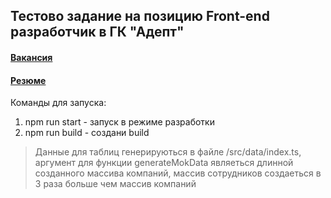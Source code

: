 ## Тестово задание на позицию Front-end разработчик в ГК "Адепт"

#### [Вакансия](https://nn.hh.ru/employer/18880)
#### [Резюме](https://nn.hh.ru/resume/34c40e4dff0b0c17950039ed1f467757324430)

Команды для запуска: 
1.	npm run start - запуск в режиме разработки
1.	npm run build - создани build

> Данные для таблиц генерируються в файле /src/data/index.ts, аргумент для функции generateMokData являеться длинной созданного массива компаний, массив сотрудников создаеться в 3 раза больше чем массив компаний
